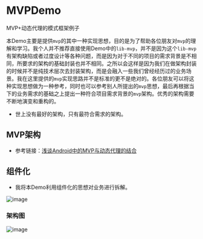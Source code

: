 # MVPDemo
MVP+动态代理的模式框架例子

本Demo主要是提供`mvp`的其中一种实现思想，目的是为了帮助各位朋友对`mvp`的理解和学习。我个人并不推荐直接使用Demo中的`lib-mvp`，并不是因为这个`lib-mvp`有架构缺陷或者过度设计等各种问题，而是因为对于不同的项目的需求背景是不相同，所要求的架构的基础封装也并不相同。之所以会这样是因为我们在做架构封装的时候并不是纯技术层次去封装架构，而是会融入一些我们曾经经历过的业务场景。我在这里提供的`mvp`实现思路并不是标准的更不是绝对的。各位朋友可以将这种实现思想做为一种参考，同时也可以参考别人所提出的`mvp`思想，最后再根据当下的业务需求的基础之上提出一种符合项目需求背景的`mvp`架构。优秀的架构需要不断地演变和重构的。

* 世上没有最好的架构，只有最符合需求的架构。

## MVP架构
* 参考链接：[浅谈Android中的MVP与动态代理的结合](https://blog.csdn.net/yang542397/article/details/78074629)

## 组件化
* 我将本Demo利用组件化的思想对业务进行拆解。

 ![image](https://github.com/gpyAngyoujun/MVPDemo/raw/master/photos/MvpDemo.png)


### 架构图

 ![image](https://github.com/gpyAngyoujun/MVPDemo/raw/master/photos/MvpDemo2.png)
